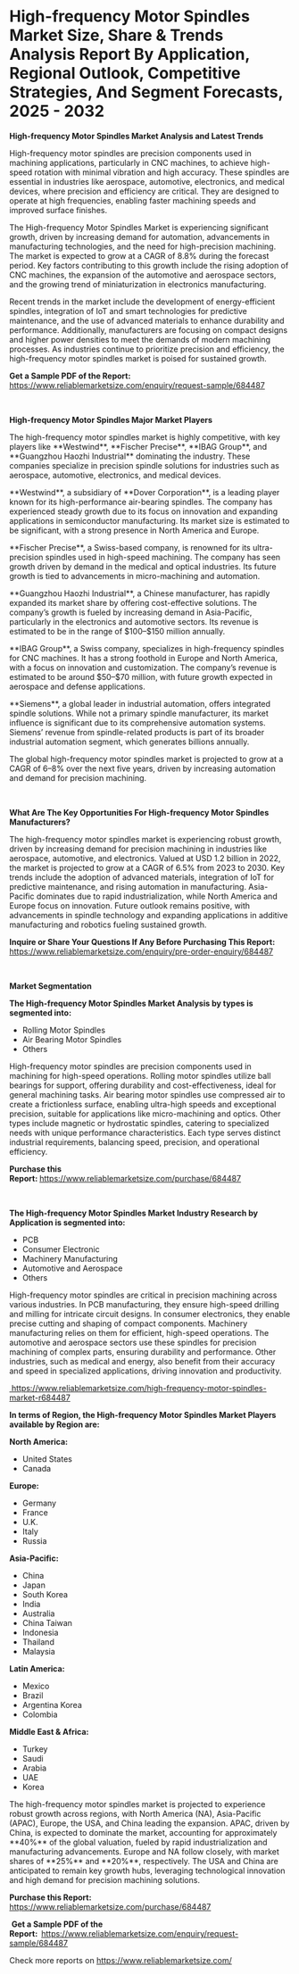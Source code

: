 <p><h1>High-frequency Motor Spindles Market Size, Share & Trends Analysis Report By Application, Regional Outlook, Competitive Strategies, And Segment Forecasts, 2025 - 2032</h1></p><p><strong>High-frequency Motor Spindles Market Analysis and Latest Trends</strong></p>
<p><p>High-frequency motor spindles are precision components used in machining applications, particularly in CNC machines, to achieve high-speed rotation with minimal vibration and high accuracy. These spindles are essential in industries like aerospace, automotive, electronics, and medical devices, where precision and efficiency are critical. They are designed to operate at high frequencies, enabling faster machining speeds and improved surface finishes.</p><p>The High-frequency Motor Spindles Market is experiencing significant growth, driven by increasing demand for automation, advancements in manufacturing technologies, and the need for high-precision machining. The market is expected to grow at a CAGR of 8.8% during the forecast period. Key factors contributing to this growth include the rising adoption of CNC machines, the expansion of the automotive and aerospace sectors, and the growing trend of miniaturization in electronics manufacturing.</p><p>Recent trends in the market include the development of energy-efficient spindles, integration of IoT and smart technologies for predictive maintenance, and the use of advanced materials to enhance durability and performance. Additionally, manufacturers are focusing on compact designs and higher power densities to meet the demands of modern machining processes. As industries continue to prioritize precision and efficiency, the high-frequency motor spindles market is poised for sustained growth.</p></p>
<p><strong>Get a Sample PDF of the Report:&nbsp;</strong> <a href="https://www.reliablemarketsize.com/enquiry/request-sample/684487?utm_campaign=1879&utm_medium=2&utm_source=Github&utm_content=ia&utm_term=20012025&utm_id=high-frequency-motor-spindles">https://www.reliablemarketsize.com/enquiry/request-sample/684487</a></p>
<p>&nbsp;</p>
<p><strong>High-frequency Motor Spindles Major Market Players</strong></p>
<p><p>The high-frequency motor spindles market is highly competitive, with key players like **Westwind**, **Fischer Precise**, **IBAG Group**, and **Guangzhou Haozhi Industrial** dominating the industry. These companies specialize in precision spindle solutions for industries such as aerospace, automotive, electronics, and medical devices.</p><p>**Westwind**, a subsidiary of **Dover Corporation**, is a leading player known for its high-performance air-bearing spindles. The company has experienced steady growth due to its focus on innovation and expanding applications in semiconductor manufacturing. Its market size is estimated to be significant, with a strong presence in North America and Europe.</p><p>**Fischer Precise**, a Swiss-based company, is renowned for its ultra-precision spindles used in high-speed machining. The company has seen growth driven by demand in the medical and optical industries. Its future growth is tied to advancements in micro-machining and automation.</p><p>**Guangzhou Haozhi Industrial**, a Chinese manufacturer, has rapidly expanded its market share by offering cost-effective solutions. The company’s growth is fueled by increasing demand in Asia-Pacific, particularly in the electronics and automotive sectors. Its revenue is estimated to be in the range of $100–$150 million annually.</p><p>**IBAG Group**, a Swiss company, specializes in high-frequency spindles for CNC machines. It has a strong foothold in Europe and North America, with a focus on innovation and customization. The company’s revenue is estimated to be around $50–$70 million, with future growth expected in aerospace and defense applications.</p><p>**Siemens**, a global leader in industrial automation, offers integrated spindle solutions. While not a primary spindle manufacturer, its market influence is significant due to its comprehensive automation systems. Siemens’ revenue from spindle-related products is part of its broader industrial automation segment, which generates billions annually.</p><p>The global high-frequency motor spindles market is projected to grow at a CAGR of 6–8% over the next five years, driven by increasing automation and demand for precision machining.</p></p>
<p>&nbsp;</p>
<p><strong>What Are The Key Opportunities For High-frequency Motor Spindles Manufacturers?</strong></p>
<p><p>The high-frequency motor spindles market is experiencing robust growth, driven by increasing demand for precision machining in industries like aerospace, automotive, and electronics. Valued at USD 1.2 billion in 2022, the market is projected to grow at a CAGR of 6.5% from 2023 to 2030. Key trends include the adoption of advanced materials, integration of IoT for predictive maintenance, and rising automation in manufacturing. Asia-Pacific dominates due to rapid industrialization, while North America and Europe focus on innovation. Future outlook remains positive, with advancements in spindle technology and expanding applications in additive manufacturing and robotics fueling sustained growth.</p></p>
<p><strong>Inquire or Share Your Questions If Any Before Purchasing This Report:</strong> <a href="https://www.reliablemarketsize.com/enquiry/pre-order-enquiry/684487?utm_campaign=1879&utm_medium=2&utm_source=Github&utm_content=ia&utm_term=20012025&utm_id=high-frequency-motor-spindles">https://www.reliablemarketsize.com/enquiry/pre-order-enquiry/684487</a></p>
<p>&nbsp;</p>
<p><strong>Market Segmentation</strong></p>
<p><strong>The High-frequency Motor Spindles Market Analysis by types is segmented into:</strong></p>
<p><ul><li>Rolling Motor Spindles</li><li>Air Bearing Motor Spindles</li><li>Others</li></ul></p>
<p><p>High-frequency motor spindles are precision components used in machining for high-speed operations. Rolling motor spindles utilize ball bearings for support, offering durability and cost-effectiveness, ideal for general machining tasks. Air bearing motor spindles use compressed air to create a frictionless surface, enabling ultra-high speeds and exceptional precision, suitable for applications like micro-machining and optics. Other types include magnetic or hydrostatic spindles, catering to specialized needs with unique performance characteristics. Each type serves distinct industrial requirements, balancing speed, precision, and operational efficiency.</p></p>
<p><strong>Purchase this Report:&nbsp;</strong><a href="https://www.reliablemarketsize.com/purchase/684487?utm_campaign=1879&utm_medium=2&utm_source=Github&utm_content=ia&utm_term=20012025&utm_id=high-frequency-motor-spindles">https://www.reliablemarketsize.com/purchase/684487</a></p>
<p>&nbsp;</p>
<p><strong>The High-frequency Motor Spindles Market Industry Research by Application is segmented into:</strong></p>
<p><ul><li>PCB</li><li>Consumer Electronic</li><li>Machinery Manufacturing</li><li>Automotive and Aerospace</li><li>Others</li></ul></p>
<p><p>High-frequency motor spindles are critical in precision machining across various industries. In PCB manufacturing, they ensure high-speed drilling and milling for intricate circuit designs. In consumer electronics, they enable precise cutting and shaping of compact components. Machinery manufacturing relies on them for efficient, high-speed operations. The automotive and aerospace sectors use these spindles for precision machining of complex parts, ensuring durability and performance. Other industries, such as medical and energy, also benefit from their accuracy and speed in specialized applications, driving innovation and productivity.</p></p>
<p><a href="https://www.reliablemarketsize.com/high-frequency-motor-spindles-market-r684487?utm_campaign=1879&utm_medium=2&utm_source=Github&utm_content=ia&utm_term=20012025&utm_id=high-frequency-motor-spindles">&nbsp;https://www.reliablemarketsize.com/high-frequency-motor-spindles-market-r684487</a></p>
<p><strong>In terms of Region, the High-frequency Motor Spindles Market Players available by Region are:</strong></p>
<p>
    <p> <strong> North America: </strong>
        <ul>
            <li>United States</li>
            <li>Canada</li>
        </ul>
        </p> 
    <p> <strong> Europe: </strong>
        <ul>
            <li>Germany</li>
            <li>France</li>
            <li>U.K.</li>
            <li>Italy</li>
            <li>Russia</li>
        </ul>
        </p> 
    <p> <strong> Asia-Pacific: </strong>
        <ul>
            <li>China</li>
            <li>Japan</li>
            <li>South Korea</li>
            <li>India</li>
            <li>Australia</li>
            <li>China Taiwan</li>
            <li>Indonesia</li>
            <li>Thailand</li>
            <li>Malaysia</li>
        </ul>
        </p> 
    <p> <strong> Latin America: </strong>
        <ul>
            <li>Mexico</li>
            <li>Brazil</li>
            <li>Argentina Korea</li>
            <li>Colombia</li>
        </ul>
        </p> 
    <p> <strong> Middle East & Africa: </strong>
        <ul>
            <li>Turkey</li>
            <li>Saudi</li>
            <li>Arabia</li>
            <li>UAE</li>
            <li>Korea</li>
        </ul>
    </p>
    </p>
<p><p>The high-frequency motor spindles market is projected to experience robust growth across regions, with North America (NA), Asia-Pacific (APAC), Europe, the USA, and China leading the expansion. APAC, driven by China, is expected to dominate the market, accounting for approximately **40%** of the global valuation, fueled by rapid industrialization and manufacturing advancements. Europe and NA follow closely, with market shares of **25%** and **20%**, respectively. The USA and China are anticipated to remain key growth hubs, leveraging technological innovation and high demand for precision machining solutions.</p></p>
<p><strong>Purchase this Report: </strong><a href="https://www.reliablemarketsize.com/purchase/684487?utm_campaign=1879&utm_medium=2&utm_source=Github&utm_content=ia&utm_term=20012025&utm_id=high-frequency-motor-spindles">https://www.reliablemarketsize.com/purchase/684487</a></p>
<p>&nbsp;<strong>Get a Sample PDF of the Report:&nbsp;&nbsp;</strong><a href="https://www.reliablemarketsize.com/enquiry/request-sample/684487?utm_campaign=1879&utm_medium=2&utm_source=Github&utm_content=ia&utm_term=20012025&utm_id=high-frequency-motor-spindles">https://www.reliablemarketsize.com/enquiry/request-sample/684487</a></p>
<p><strong></strong></p>
<p>Check more reports on <a href="https://www.reliablemarketsize.com/?utm_campaign=1879&utm_medium=2&utm_source=Github&utm_content=ia&utm_term=20012025&utm_id=high-frequency-motor-spindles">https://www.reliablemarketsize.com/</a></p>